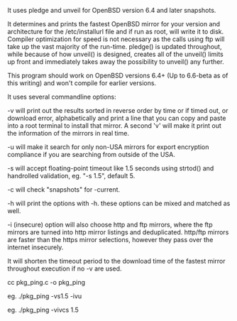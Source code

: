 It uses pledge and unveil for OpenBSD version 6.4 and later snapshots.

It determines and prints the fastest OpenBSD mirror for your version and architecture for the /etc/installurl file and if run 
as root, will write it to disk.
Compiler optimization for speed is not necessary as the calls using ftp will take up the vast majority of the run-time. 
pledge() is updated throughout, while because of how unveil() is designed, creates all of the unveil() limits up front and
immediately takes away the possibility to unveil() any further.
 
This program should work on OpenBSD versions 6.4+ (Up to 6.6-beta as of this writing) and won't compile for earlier versions.

It uses several commandline options:

-v will print out the results sorted in reverse order by time or if timed out, or download error, alphabetically and print a line
that you can copy and paste into a root terminal to install that mirror. A second 'v' will make it print out the information of 
the mirrors in real time.

-u will make it search for only non-USA mirrors for export encryption compliance if you are searching from outside of the USA.

-s will accept floating-point timeout like 1.5 seconds using strtod() and handrolled validation, eg. "-s 1.5", default 5.

-c will check "snapshots" for -current.

-h will print the options with -h. these options can be mixed and matched as well.

-i (insecure) option will also choose http and ftp mirrors, where the ftp mirrors are turned into http mirror listings and
deduplicated. http/ftp mirrors are faster than the https mirror selections, however they pass over the internet insecurely.

It will shorten the timeout period to the download time of the fastest mirror throughout execution if no -v are used.

cc pkg_ping.c -o pkg_ping

eg. ./pkg_ping -vs1.5 -ivu

eg. ./pkg_ping -vivcs 1.5
